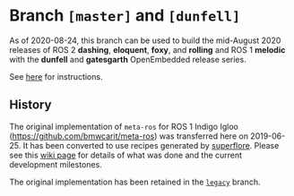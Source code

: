 # Branch `[master]` and `[dunfell]`

As of 2020-08-24, this branch can be used to build the mid-August 2020
releases of ROS 2 **dashing**, **eloquent**, **foxy**, and **rolling** and
ROS 1 **melodic** with the **dunfell** and **gatesgarth** OpenEmbedded release
series.

See [here](https://github.com/ros/meta-ros/wiki/OpenEmbedded-Build-Instructions)
for instructions.

## History

The original implementation of `meta-ros` for ROS 1 Indigo Igloo
(<https://github.com/bmwcarit/meta-ros>) was transferred here on 2019-06-25. It
has been converted to use recipes generated by
[superflore](https://github.com/ros-infrastructure/superflore/). Please see this
[wiki page](https://github.com/ros/meta-ros/wiki/Superflore-OE-Recipe-Generation-Scheme)
for details of what was done and the current development milestones.

The original implementation has been retained in the
[`legacy`](https://github.com/ros/meta-ros/tree/legacy) branch.
